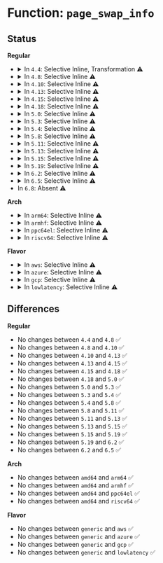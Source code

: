 # Function: <code>page_swap_info</code>

## Status
<b>Regular</b>
<ul>
<li>
<details>
<summary>In <code>4.4</code>: Selective Inline, Transformation ⚠️</summary>

```c
struct swap_info_struct *page_swap_info(struct page *page);
```

**Collision:** Unique Global

**Inline:** Selective

**Transformation:** True

**Instances:**

```
In mm/swapfile.c (ffffffff811d3360)
Location: mm/swapfile.c:2738
Inline: True
Inline callers:
  - mm/swapfile.c:__page_file_mapping
Direct callers:
  - mm/page_io.c:end_swap_bio_read
  - mm/page_io.c:__swap_writepage
  - mm/page_io.c:swap_readpage
  - mm/page_io.c:swap_set_page_dirty
  - mm/swapfile.c:__page_file_mapping
```
**Symbols:**

```
ffffffff811d3360-ffffffff811d336b: page_swap_info.part.19 (STB_LOCAL)
ffffffff811d71a0-ffffffff811d71c7: page_swap_info (STB_GLOBAL)
```
</details>
</li>
<li>
<details>
<summary>In <code>4.8</code>: Selective Inline ⚠️</summary>

```c
struct swap_info_struct *page_swap_info(struct page *page);
```

**Collision:** Unique Global

**Inline:** Selective

**Transformation:** False

**Instances:**

```
In mm/swapfile.c (ffffffff811f0da5)
Location: mm/swapfile.c:2724
Inline: True
Inline callers:
  - mm/swapfile.c:__page_file_mapping
Direct callers:
  - mm/page_io.c:swap_set_page_dirty
  - mm/page_io.c:swap_readpage
  - mm/page_io.c:__swap_writepage
  - mm/page_io.c:swap_slot_free_notify
```
**Symbols:**

```
ffffffff811f5330-ffffffff811f534b: page_swap_info (STB_GLOBAL)
```
</details>
</li>
<li>
<details>
<summary>In <code>4.10</code>: Selective Inline ⚠️</summary>

```c
struct swap_info_struct *page_swap_info(struct page *page);
```

**Collision:** Unique Global

**Inline:** Selective

**Transformation:** False

**Instances:**

```
In mm/swapfile.c (ffffffff81201715)
Location: mm/swapfile.c:2736
Inline: True
Inline callers:
  - mm/swapfile.c:__page_file_mapping
Direct callers:
  - mm/page_io.c:swap_set_page_dirty
  - mm/page_io.c:swap_readpage
  - mm/page_io.c:__swap_writepage
  - mm/page_io.c:swap_slot_free_notify
```
**Symbols:**

```
ffffffff81205e60-ffffffff81205e7b: page_swap_info (STB_GLOBAL)
```
</details>
</li>
<li>
<details>
<summary>In <code>4.13</code>: Selective Inline ⚠️</summary>

```c
struct swap_info_struct *page_swap_info(struct page *page);
```

**Collision:** Unique Global

**Inline:** Selective

**Transformation:** False

**Instances:**

```
In mm/swapfile.c (ffffffff8120c6c5)
Location: mm/swapfile.c:3216
Inline: True
Inline callers:
  - mm/swapfile.c:__page_file_mapping
Direct callers:
  - mm/page_io.c:swap_set_page_dirty
  - mm/page_io.c:swap_readpage
  - mm/page_io.c:__swap_writepage
  - mm/page_io.c:swap_slot_free_notify
```
**Symbols:**

```
ffffffff812115d0-ffffffff812115eb: page_swap_info (STB_GLOBAL)
```
</details>
</li>
<li>
<details>
<summary>In <code>4.15</code>: Selective Inline ⚠️</summary>

```c
struct swap_info_struct *page_swap_info(struct page *page);
```

**Collision:** Unique Global

**Inline:** Selective

**Transformation:** False

**Instances:**

```
In mm/swapfile.c (ffffffff812262f5)
Location: mm/swapfile.c:3470
Inline: True
Inline callers:
  - mm/swapfile.c:__page_file_mapping
Direct callers:
  - mm/page_io.c:swap_set_page_dirty
  - mm/page_io.c:swap_readpage
  - mm/page_io.c:__swap_writepage
  - mm/page_io.c:swap_slot_free_notify
```
**Symbols:**

```
ffffffff8122bf20-ffffffff8122bf3b: page_swap_info (STB_GLOBAL)
```
</details>
</li>
<li>
<details>
<summary>In <code>4.18</code>: Selective Inline ⚠️</summary>

```c
struct swap_info_struct *page_swap_info(struct page *page);
```

**Collision:** Unique Global

**Inline:** Selective

**Transformation:** False

**Instances:**

```
In mm/swapfile.c (ffffffff81248905)
Location: mm/swapfile.c:3494
Inline: True
Inline callers:
  - mm/swapfile.c:__page_file_mapping
Direct callers:
  - mm/page_io.c:swap_set_page_dirty
  - mm/page_io.c:swap_readpage
  - mm/page_io.c:__swap_writepage
  - mm/page_io.c:swap_slot_free_notify
```
**Symbols:**

```
ffffffff8124e3f0-ffffffff8124e40b: page_swap_info (STB_GLOBAL)
```
</details>
</li>
<li>
<details>
<summary>In <code>5.0</code>: Selective Inline ⚠️</summary>

```c
struct swap_info_struct *page_swap_info(struct page *page);
```

**Collision:** Unique Global

**Inline:** Selective

**Transformation:** False

**Instances:**

```
In mm/swapfile.c (ffffffff8125cee5)
Location: mm/swapfile.c:3472
Inline: True
Inline callers:
  - mm/swapfile.c:__page_file_mapping
Direct callers:
  - mm/page_io.c:swap_set_page_dirty
  - mm/page_io.c:swap_readpage
  - mm/page_io.c:__swap_writepage
  - mm/page_io.c:swap_slot_free_notify
```
**Symbols:**

```
ffffffff812627b0-ffffffff812627cb: page_swap_info (STB_GLOBAL)
```
</details>
</li>
<li>
<details>
<summary>In <code>5.3</code>: Selective Inline ⚠️</summary>

```c
struct swap_info_struct *page_swap_info(struct page *page);
```

**Collision:** Unique Global

**Inline:** Selective

**Transformation:** False

**Instances:**

```
In mm/swapfile.c (ffffffff81278075)
Location: mm/swapfile.c:3476
Inline: True
Inline callers:
  - mm/swapfile.c:__page_file_mapping
Direct callers:
  - mm/page_io.c:swap_set_page_dirty
  - mm/page_io.c:swap_readpage
  - mm/page_io.c:__swap_writepage
  - mm/page_io.c:swap_slot_free_notify
```
**Symbols:**

```
ffffffff8127d6a0-ffffffff8127d6c9: page_swap_info (STB_GLOBAL)
```
</details>
</li>
<li>
<details>
<summary>In <code>5.4</code>: Selective Inline ⚠️</summary>

```c
struct swap_info_struct *page_swap_info(struct page *page);
```

**Collision:** Unique Global

**Inline:** Selective

**Transformation:** False

**Instances:**

```
In mm/swapfile.c (ffffffff81287b65)
Location: mm/swapfile.c:3484
Inline: True
Inline callers:
  - mm/swapfile.c:__page_file_mapping
Direct callers:
  - mm/page_io.c:swap_set_page_dirty
  - mm/page_io.c:swap_readpage
  - mm/page_io.c:__swap_writepage
  - mm/page_io.c:swap_slot_free_notify
```
**Symbols:**

```
ffffffff8128d140-ffffffff8128d169: page_swap_info (STB_GLOBAL)
```
</details>
</li>
<li>
<details>
<summary>In <code>5.8</code>: Selective Inline ⚠️</summary>

```c
struct swap_info_struct *page_swap_info(struct page *page);
```

**Collision:** Unique Global

**Inline:** Selective

**Transformation:** False

**Instances:**

```
In mm/swapfile.c (ffffffff812b9f25)
Location: mm/swapfile.c:3538
Inline: True
Inline callers:
  - mm/swapfile.c:__page_file_mapping
Direct callers:
  - mm/page_io.c:swap_set_page_dirty
  - mm/page_io.c:swap_readpage
  - mm/page_io.c:__swap_writepage
  - mm/page_io.c:swap_slot_free_notify
```
**Symbols:**

```
ffffffff812bfbe0-ffffffff812bfc0b: page_swap_info (STB_GLOBAL)
```
</details>
</li>
<li>
<details>
<summary>In <code>5.11</code>: Selective Inline ⚠️</summary>

```c
struct swap_info_struct *page_swap_info(struct page *page);
```

**Collision:** Unique Global

**Inline:** Selective

**Transformation:** False

**Instances:**

```
In mm/swapfile.c (ffffffff812c5995)
Location: mm/swapfile.c:3558
Inline: True
Inline callers:
  - mm/swapfile.c:__page_file_mapping
  - mm/swapfile.c:swap_page_sector
Direct callers:
  - mm/page_io.c:swap_set_page_dirty
  - mm/page_io.c:swap_readpage
  - mm/page_io.c:__swap_writepage
  - mm/page_io.c:swap_slot_free_notify
```
**Symbols:**

```
ffffffff812cb790-ffffffff812cb7bb: page_swap_info (STB_GLOBAL)
```
</details>
</li>
<li>
<details>
<summary>In <code>5.13</code>: Selective Inline ⚠️</summary>

```c
struct swap_info_struct *page_swap_info(struct page *page);
```

**Collision:** Unique Global

**Inline:** Selective

**Transformation:** False

**Instances:**

```
In mm/swapfile.c (ffffffff812cc645)
Location: mm/swapfile.c:3529
Inline: True
Inline callers:
  - mm/swapfile.c:__page_file_mapping
  - mm/swapfile.c:swap_page_sector
Direct callers:
  - mm/page_io.c:swap_set_page_dirty
  - mm/page_io.c:swap_readpage
  - mm/page_io.c:__swap_writepage
  - mm/page_io.c:swap_slot_free_notify
```
**Symbols:**

```
ffffffff812d2330-ffffffff812d235b: page_swap_info (STB_GLOBAL)
```
</details>
</li>
<li>
<details>
<summary>In <code>5.15</code>: Selective Inline ⚠️</summary>

```c
struct swap_info_struct *page_swap_info(struct page *page);
```

**Collision:** Unique Global

**Inline:** Selective

**Transformation:** False

**Instances:**

```
In mm/swapfile.c (ffffffff81311975)
Location: mm/swapfile.c:3530
Inline: True
Inline callers:
  - mm/swapfile.c:__page_file_mapping
  - mm/swapfile.c:swap_page_sector
Direct callers:
  - mm/page_io.c:swap_set_page_dirty
  - mm/page_io.c:swap_readpage
  - mm/page_io.c:__swap_writepage
  - mm/page_io.c:swap_slot_free_notify
```
**Symbols:**

```
ffffffff81317be0-ffffffff81317c23: page_swap_info (STB_GLOBAL)
```
</details>
</li>
<li>
<details>
<summary>In <code>5.19</code>: Selective Inline ⚠️</summary>

```c
struct swap_info_struct *page_swap_info(struct page *page);
```

**Collision:** Unique Global

**Inline:** Selective

**Transformation:** False

**Instances:**

```
In mm/swapfile.c (ffffffff8137caf5)
Location: mm/swapfile.c:3385
Inline: True
Inline callers:
  - mm/swapfile.c:swapcache_mapping
  - mm/swapfile.c:swap_page_sector
Direct callers:
  - mm/page_io.c:swap_readpage
  - mm/page_io.c:swap_readpage_fs
  - mm/page_io.c:__swap_writepage
  - mm/page_io.c:__swap_writepage
```
**Symbols:**

```
ffffffff81383270-ffffffff813832c3: page_swap_info (STB_GLOBAL)
```
</details>
</li>
<li>
<details>
<summary>In <code>6.2</code>: Selective Inline ⚠️</summary>

```c
struct swap_info_struct *page_swap_info(struct page *page);
```

**Collision:** Unique Global

**Inline:** Selective

**Transformation:** False

**Instances:**

```
In mm/swapfile.c (ffffffff813fa315)
Location: mm/swapfile.c:3387
Inline: True
Inline callers:
  - mm/swapfile.c:swapcache_mapping
  - mm/swapfile.c:swap_page_sector
Direct callers:
  - mm/page_io.c:swap_readpage
  - mm/page_io.c:swap_readpage_fs
  - mm/page_io.c:__swap_writepage
  - mm/page_io.c:swap_writepage_fs
```
**Symbols:**

```
ffffffff81400c60-ffffffff81400cb3: page_swap_info (STB_GLOBAL)
```
</details>
</li>
<li>
<details>
<summary>In <code>6.5</code>: Selective Inline ⚠️</summary>

```c
struct swap_info_struct *page_swap_info(struct page *page);
```

**Collision:** Unique Global

**Inline:** Selective

**Transformation:** False

**Instances:**

```
In mm/swapfile.c (ffffffff8142d245)
Location: mm/swapfile.c:3375
Inline: True
Inline callers:
  - mm/swapfile.c:swapcache_mapping
  - mm/swapfile.c:swap_page_sector
Direct callers:
  - mm/page_io.c:swap_readpage
  - mm/page_io.c:swap_readpage_fs
  - mm/page_io.c:__swap_writepage
  - mm/page_io.c:swap_writepage_fs
```
**Symbols:**

```
ffffffff81433b40-ffffffff81433b93: page_swap_info (STB_GLOBAL)
```
</details>
</li>
<li>
In <code>6.8</code>: Absent ⚠️
</li>
</ul>
<b>Arch</b>
<ul>
<li>
<details>
<summary>In <code>arm64</code>: Selective Inline ⚠️</summary>

```c
struct swap_info_struct *page_swap_info(struct page *page);
```

**Collision:** Unique Global

**Inline:** Selective

**Transformation:** False

**Instances:**

```
In mm/swapfile.c (ffff800010322910)
Location: mm/swapfile.c:3484
Inline: True
Inline callers:
  - mm/swapfile.c:__page_file_mapping
Direct callers:
  - mm/page_io.c:swap_set_page_dirty
  - mm/page_io.c:swap_readpage
  - mm/page_io.c:__swap_writepage
  - mm/page_io.c:swap_slot_free_notify
```
**Symbols:**

```
ffff800010328898-ffff8000103288f4: page_swap_info (STB_GLOBAL)
```
</details>
</li>
<li>
<details>
<summary>In <code>armhf</code>: Selective Inline ⚠️</summary>

```c
struct swap_info_struct *page_swap_info(struct page *page);
```

**Collision:** Unique Global

**Inline:** Selective

**Transformation:** False

**Instances:**

```
In mm/swapfile.c (c053ae74)
Location: mm/swapfile.c:3484
Inline: True
Inline callers:
  - mm/swapfile.c:__page_file_mapping
Direct callers:
  - mm/page_io.c:swap_set_page_dirty
  - mm/page_io.c:swap_readpage
  - mm/page_io.c:__swap_writepage
  - mm/page_io.c:swap_slot_free_notify
```
**Symbols:**

```
c053fd40-c053fd88: page_swap_info (STB_GLOBAL)
```
</details>
</li>
<li>
<details>
<summary>In <code>ppc64el</code>: Selective Inline ⚠️</summary>

```c
struct swap_info_struct *page_swap_info(struct page *page);
```

**Collision:** Unique Global

**Inline:** Selective

**Transformation:** False

**Instances:**

```
In mm/swapfile.c (c0000000003f8340)
Location: mm/swapfile.c:3484
Inline: True
Inline callers:
  - mm/swapfile.c:__page_file_mapping
Direct callers:
  - mm/page_io.c:swap_set_page_dirty
  - mm/page_io.c:swap_readpage
  - mm/page_io.c:__swap_writepage
  - mm/page_io.c:swap_slot_free_notify
```
**Symbols:**

```
c0000000003ffbc0-c0000000003ffc18: page_swap_info (STB_GLOBAL)
```
</details>
</li>
<li>
<details>
<summary>In <code>riscv64</code>: Selective Inline ⚠️</summary>

```c
struct swap_info_struct *page_swap_info(struct page *page);
```

**Collision:** Unique Global

**Inline:** Selective

**Transformation:** False

**Instances:**

```
In mm/swapfile.c (ffffffe0002236e6)
Location: mm/swapfile.c:3484
Inline: True
Inline callers:
  - mm/swapfile.c:__page_file_mapping
Direct callers:
  - mm/page_io.c:swap_set_page_dirty
  - mm/page_io.c:swap_readpage
  - mm/page_io.c:__swap_writepage
  - mm/page_io.c:swap_slot_free_notify
```
**Symbols:**

```
ffffffe000228684-ffffffe0002286d6: page_swap_info (STB_GLOBAL)
```
</details>
</li>
</ul>
<b>Flavor</b>
<ul>
<li>
<details>
<summary>In <code>aws</code>: Selective Inline ⚠️</summary>

```c
struct swap_info_struct *page_swap_info(struct page *page);
```

**Collision:** Unique Global

**Inline:** Selective

**Transformation:** False

**Instances:**

```
In mm/swapfile.c (ffffffff81280145)
Location: mm/swapfile.c:3484
Inline: True
Inline callers:
  - mm/swapfile.c:__page_file_mapping
Direct callers:
  - mm/page_io.c:swap_set_page_dirty
  - mm/page_io.c:swap_readpage
  - mm/page_io.c:__swap_writepage
  - mm/page_io.c:swap_slot_free_notify
```
**Symbols:**

```
ffffffff81285720-ffffffff81285749: page_swap_info (STB_GLOBAL)
```
</details>
</li>
<li>
<details>
<summary>In <code>azure</code>: Selective Inline ⚠️</summary>

```c
struct swap_info_struct *page_swap_info(struct page *page);
```

**Collision:** Unique Global

**Inline:** Selective

**Transformation:** False

**Instances:**

```
In mm/swapfile.c (ffffffff81271fb5)
Location: mm/swapfile.c:3484
Inline: True
Inline callers:
  - mm/swapfile.c:__page_file_mapping
Direct callers:
  - mm/page_io.c:swap_set_page_dirty
  - mm/page_io.c:swap_readpage
  - mm/page_io.c:__swap_writepage
  - mm/page_io.c:swap_slot_free_notify
```
**Symbols:**

```
ffffffff81277590-ffffffff812775b9: page_swap_info (STB_GLOBAL)
```
</details>
</li>
<li>
<details>
<summary>In <code>gcp</code>: Selective Inline ⚠️</summary>

```c
struct swap_info_struct *page_swap_info(struct page *page);
```

**Collision:** Unique Global

**Inline:** Selective

**Transformation:** False

**Instances:**

```
In mm/swapfile.c (ffffffff8127df55)
Location: mm/swapfile.c:3484
Inline: True
Inline callers:
  - mm/swapfile.c:__page_file_mapping
Direct callers:
  - mm/page_io.c:swap_set_page_dirty
  - mm/page_io.c:swap_readpage
  - mm/page_io.c:__swap_writepage
  - mm/page_io.c:swap_slot_free_notify
```
**Symbols:**

```
ffffffff81283530-ffffffff81283559: page_swap_info (STB_GLOBAL)
```
</details>
</li>
<li>
<details>
<summary>In <code>lowlatency</code>: Selective Inline ⚠️</summary>

```c
struct swap_info_struct *page_swap_info(struct page *page);
```

**Collision:** Unique Global

**Inline:** Selective

**Transformation:** False

**Instances:**

```
In mm/swapfile.c (ffffffff8128db05)
Location: mm/swapfile.c:3484
Inline: True
Inline callers:
  - mm/swapfile.c:__page_file_mapping
Direct callers:
  - mm/page_io.c:swap_set_page_dirty
  - mm/page_io.c:swap_readpage
  - mm/page_io.c:__swap_writepage
  - mm/page_io.c:swap_slot_free_notify
```
**Symbols:**

```
ffffffff81293210-ffffffff81293239: page_swap_info (STB_GLOBAL)
```
</details>
</li>
</ul>

## Differences
<b>Regular</b>
<ul>
<li>
No changes between <code>4.4</code> and <code>4.8</code> ✅
</li>
<li>
No changes between <code>4.8</code> and <code>4.10</code> ✅
</li>
<li>
No changes between <code>4.10</code> and <code>4.13</code> ✅
</li>
<li>
No changes between <code>4.13</code> and <code>4.15</code> ✅
</li>
<li>
No changes between <code>4.15</code> and <code>4.18</code> ✅
</li>
<li>
No changes between <code>4.18</code> and <code>5.0</code> ✅
</li>
<li>
No changes between <code>5.0</code> and <code>5.3</code> ✅
</li>
<li>
No changes between <code>5.3</code> and <code>5.4</code> ✅
</li>
<li>
No changes between <code>5.4</code> and <code>5.8</code> ✅
</li>
<li>
No changes between <code>5.8</code> and <code>5.11</code> ✅
</li>
<li>
No changes between <code>5.11</code> and <code>5.13</code> ✅
</li>
<li>
No changes between <code>5.13</code> and <code>5.15</code> ✅
</li>
<li>
No changes between <code>5.15</code> and <code>5.19</code> ✅
</li>
<li>
No changes between <code>5.19</code> and <code>6.2</code> ✅
</li>
<li>
No changes between <code>6.2</code> and <code>6.5</code> ✅
</li>
</ul>
<b>Arch</b>
<ul>
<li>
No changes between <code>amd64</code> and <code>arm64</code> ✅
</li>
<li>
No changes between <code>amd64</code> and <code>armhf</code> ✅
</li>
<li>
No changes between <code>amd64</code> and <code>ppc64el</code> ✅
</li>
<li>
No changes between <code>amd64</code> and <code>riscv64</code> ✅
</li>
</ul>
<b>Flavor</b>
<ul>
<li>
No changes between <code>generic</code> and <code>aws</code> ✅
</li>
<li>
No changes between <code>generic</code> and <code>azure</code> ✅
</li>
<li>
No changes between <code>generic</code> and <code>gcp</code> ✅
</li>
<li>
No changes between <code>generic</code> and <code>lowlatency</code> ✅
</li>
</ul>

